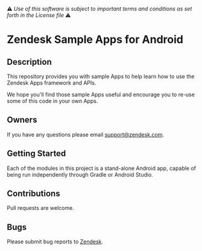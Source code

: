 :warning: *Use of this software is subject to important terms and conditions as set forth in the License file* :warning:

# Zendesk Sample Apps for Android

## Description
This repository provides you with sample Apps to help learn how to use the Zendesk Apps framework and APIs.

We hope you'll find those sample Apps useful and encourage you to re-use some of this code in your own Apps.   
 
## Owners
If you have any questions please email support@zendesk.com.
 
## Getting Started
Each of the modules in this project is a stand-alone Android app, capable of being run independently through Gradle or Android Studio. 

## Contributions
Pull requests are welcome.
 
## Bugs
Please submit bug reports to [Zendesk](https://support.zendesk.com/requests/new).
 
